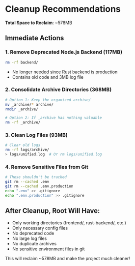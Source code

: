# Cleanup Recommendations
**Total Space to Reclaim**: ~578MB

## Immediate Actions

### 1. Remove Deprecated Node.js Backend (117MB)
```bash
rm -rf backend/
```
- No longer needed since Rust backend is production
- Contains old code and 3MB log file

### 2. Consolidate Archive Directories (368MB)
```bash
# Option 1: Keep the organized archive/
mv _archive/* archive/
rmdir _archive/

# Option 2: If _archive has nothing valuable
rm -rf _archive/
```

### 3. Clean Log Files (93MB)
```bash
# Clear old logs
rm -rf logs/archive/
> logs/unified.log  # Or rm logs/unified.log
```

### 4. Remove Sensitive Files from Git
```bash
# These shouldn't be tracked
git rm --cached .env
git rm --cached .env.production
echo ".env" >> .gitignore
echo ".env.production" >> .gitignore
```

## After Cleanup, Root Will Have:
- Only working directories (frontend/, rust-backend/, etc.)
- Only necessary config files
- No deprecated code
- No large log files
- No duplicate archives
- No sensitive environment files in git

This will reclaim ~578MB and make the project much cleaner!